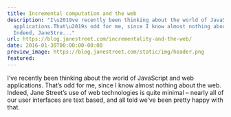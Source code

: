```yaml
---
title: Incremental computation and the web
description: "I\u2019ve recently been thinking about the world of JavaScript and web
  applications.That\u2019s odd for me, since I know almost nothing about the web.
  Indeed, JaneStre..."
url: https://blog.janestreet.com/incrementality-and-the-web/
date: 2016-01-30T00:00:00-00:00
preview_image: https://blog.janestreet.com/static/img/header.png
featured:
---
```


<p>I’ve recently been thinking about the world of JavaScript and web applications.
That’s odd for me, since I know almost nothing about the web. Indeed, Jane
Street’s use of web technologies is quite minimal – nearly all of our user
interfaces are text based, and all told we’ve been pretty happy with that.</p>
